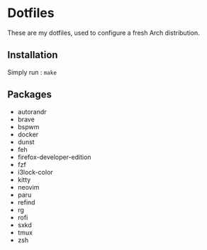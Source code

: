 # Dotfiles

These are my dotfiles, used to configure a fresh Arch distribution.

## Installation
Simply run : `make`

## Packages
* autorandr
* brave
* bspwm
* docker
* dunst
* feh
* firefox-developer-edition
* fzf
* i3lock-color
* kitty
* neovim
* paru
* refind
* rg
* rofi
* sxkd
* tmux
* zsh
